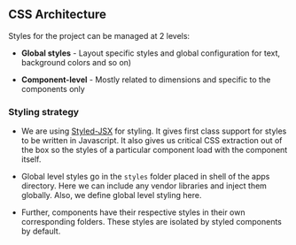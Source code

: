 ## CSS Architecture

Styles for the project can be managed at 2 levels:

* **Global styles** - Layout specific styles and global configuration for text, background colors and so on)

* **Component-level** - Mostly related to dimensions and specific to the components only

### Styling strategy

* We are using [Styled-JSX](https://github.com/vercel/styled-jsx) for styling. It gives first class support for styles to be written in Javascript. It also gives us critical CSS extraction out of the box so the styles of a particular component load with the component itself.

* Global level styles go in the `styles` folder placed in shell of the apps directory. Here we can include any vendor libraries and inject them globally. Also, we define global level styling here.

* Further, components have their respective styles in their own corresponding folders. These styles are isolated by styled components by default.
